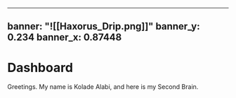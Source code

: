 
---
banner: "![[Haxorus_Drip.png]]"
banner_y: 0.234
banner_x: 0.87448
---
# Dashboard

Greetings. My name is Kolade Alabi, and here is my Second Brain.
